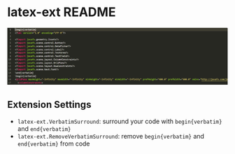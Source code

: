 # latex-ext README
![example](https://github.com/josko-heh/vscode_ext/blob/main/example.png?raw=true)<br/>

## Extension Settings

* `latex-ext.VerbatimSurround`: surround your code with `begin{verbatim}` and `end{verbatim}`
* `latex-ext.RemoveVerbatimSurround`: remove `begin{verbatim}` and `end{verbatim}` from code